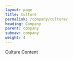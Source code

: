 ```yaml
---
layout: page
title: Culture
permalink: /company/culture/
heading: Company
parent: company
subnav: company
weight: 4
---
```




<section class="p-b-md">
	<p class="lead">Culture Content</p>
</section>
